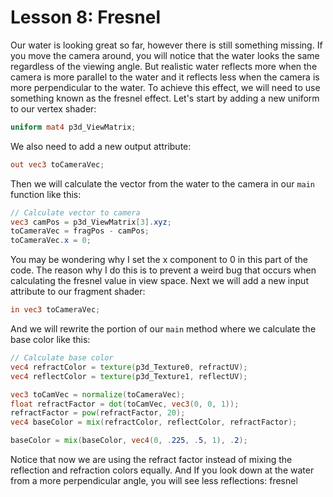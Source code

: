 # Lesson 8: Fresnel

Our water is looking great so far, however there is still something missing. If you move the camera around, you will notice that the water looks the same regardless of the viewing angle. But realistic water reflects more when the camera is more parallel to the water and it reflects less when the camera is more perpendicular to the water. To achieve this effect, we will need to use something known as the fresnel effect. Let's start by adding a new uniform to our vertex shader:
```glsl
uniform mat4 p3d_ViewMatrix;
```

We also need to add a new output attribute:
```glsl
out vec3 toCameraVec;
```

Then we will calculate the vector from the water to the camera in our `main` function like this:
```glsl
// Calculate vector to camera
vec3 camPos = p3d_ViewMatrix[3].xyz;
toCameraVec = fragPos - camPos;
toCameraVec.x = 0;
```

You may be wondering why I set the x component to 0 in this part of the code. The reason why I do this is to prevent a weird bug that occurs when calculating the fresnel value in view space. Next we will add a new input attribute to our fragment shader:
```glsl
in vec3 toCameraVec;
```

And we will rewrite the portion of our `main` method where we calculate the base color like this:
```glsl
// Calculate base color
vec4 refractColor = texture(p3d_Texture0, refractUV);
vec4 reflectColor = texture(p3d_Texture1, reflectUV);

vec3 toCamVec = normalize(toCameraVec);
float refractFactor = dot(toCamVec, vec3(0, 0, 1));
refractFactor = pow(refractFactor, 20);
vec4 baseColor = mix(refractColor, reflectColor, refractFactor);

baseColor = mix(baseColor, vec4(0, .225, .5, 1), .2);
```

Notice that now we are using the refract factor instead of mixing the reflection and refraction colors equally. And If you look down at the water from a more perpendicular angle, you will see less reflections:
fresnel
